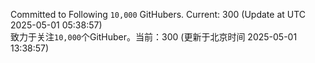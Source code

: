 Committed to Following `10,000` GitHubers. Current: <!-- FOLLOWING_COUNT -->300<!-- FOLLOWING_COUNT --> (Update at UTC <!-- LAST_UPDATED -->2025-05-01 05:38:57<!-- LAST_UPDATED -->)<br>
致力于关注`10,000`个GitHuber。当前：<!-- FOLLOWING_COUNT -->300<!-- FOLLOWING_COUNT --> (更新于北京时间 <!-- LAST_UPDATED_CST -->2025-05-01 13:38:57<!-- LAST_UPDATED_CST -->)
